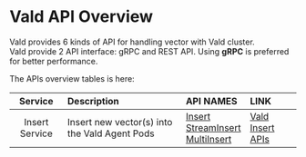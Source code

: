# Vald API Overview

Vald provides 6 kinds of API for handling vector with Vald cluster.<br>
Vald provide 2 API interface: gRPC and REST API.
Using **gRPC** is preferred for better performance.

The APIs overview tables is here:

|    Service     | Description                                   | API NAMES                                                                                                                                                | LINK             |
| :------------: | :-------------------------------------------- | :------------------------------------------------------------------------------------------------------------------------------------------------------- | :--------------- |
| Insert Service | Insert new vector(s) into the Vald Agent Pods | [Insert](../api/insert.md#insert-rpc)<br>[StreamInsert](../api/insert.md#streaminsert-rpcrecommended)<br>[MultiInsert](../api/insert.md#multiinsert-rpc) | [Vald Insert APIs](../api/insert.md) |
